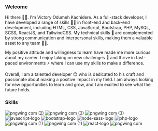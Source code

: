 ### Welcome

Hi there ✌🏼. I'm Victory Odumeh Kachidere. As a full-stack developer, I have developed a range of skills 💪🏼 in front-end  and back-end development, including HTML, CSS, JavaScript, Bootstrap, PHP, MySQL, SCSS, ReactJS, and TailwindCSS. My technical skills 🧠 are complemented by strong communication and interpersonal skills, making them a valuable asset to any team 👌🏼.

My positive attitude and willingness to learn have made me more curious about my career. I enjoy taking on new challenges 🔩 and thrive in fast-paced environments ⚡️ where I can use my skills to make a difference.

Overall, I am a talented developer 😌 who is dedicated to his craft and passionate about making a positive impact in my field. I am always looking for new opportunities to learn and grow, and I am excited to see what the future holds.

### Skills 

![pngwing com (2)](https://github.com/pHanToMcaNCoDE/phantomcancode/assets/113244998/0025c97a-7207-471f-a5ad-e15e3bad9a80)
![pngwing com (3)](https://github.com/pHanToMcaNCoDE/phantomcancode/assets/113244998/942a720a-239d-4d9d-9594-53fa2677eeeb)
![pngwing com (3)](https://github.com/pHanToMcaNCoDE/phantomcancode/assets/113244998/38c843d3-f735-458d-8465-51f5299792ca)
![javascript-logo](https://github.com/pHanToMcaNCoDE/phantomcancode/assets/113244998/915bc195-587a-4166-9aed-2bd04641f6db)
![bootstrap-logo](https://github.com/pHanToMcaNCoDE/phantomcancode/assets/113244998/a2529f47-8a14-4b37-a8de-bca3290e73a1)
![node-sass-logo](https://github.com/pHanToMcaNCoDE/phantomcancode/assets/113244998/19dd4f4a-c3b8-470e-8579-7fda835fdd17)
![php-logo](https://github.com/pHanToMcaNCoDE/phantomcancode/assets/113244998/e05c0c7d-c302-4bbf-bfa1-db2c4d59b953)
![pngwing com (1)](https://github.com/pHanToMcaNCoDE/phantomcancode/assets/113244998/c5b1cf97-2dd0-49a6-b606-ca9d837ea540)
![pngwing com (1)](https://github.com/pHanToMcaNCoDE/phantomcancode/assets/113244998/6db48ef0-18a7-40af-8d6d-9eecf3a92067)
![react-logo](https://github.com/pHanToMcaNCoDE/phantomcancode/assets/113244998/6c746524-7d28-4a41-8116-f8ff417fdd94)
![pngwing com](https://github.com/pHanToMcaNCoDE/phantomcancode/assets/113244998/4398376d-5217-4df3-8388-b958f4b6b424)









